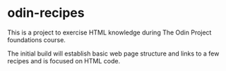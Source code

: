 # odin-recipes

This is a project to exercise HTML knowledge during The Odin Project foundations course. 

The initial build will establish basic web page structure and links to a few recipes and is focused on HTML code. 